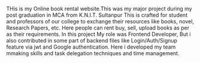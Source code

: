 THis is my Online book rental website.This was my major project during my post graduation in MCA from K.N.I.T. Sultanpur
This is crafted for student and professors of our college to exchange their resources like books, novel, Research Papers, etc. 
Here people can rent buy, sell, upload books as per as their requirements.
In this project My role was Frontend Developer, But i also contributed in some part of backend files like Login/Auth/Signup feature via jwt and Google authentication.
Here i developed my team mmaking skills and task delegation techniques and time management.
